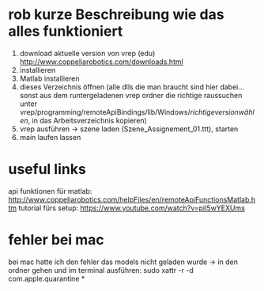 # rob kurze Beschreibung wie das alles funktioniert

1. download aktuelle version von vrep (edu) http://www.coppeliarobotics.com/downloads.html
2. installieren
3. Matlab installieren
4. dieses Verzeichnis öffnen (alle dlls die man braucht sind hier dabei... sonst aus dem runtergeladenen vrep ordner die richtige raussuchen unter vrep/programming/remoteApiBindings/lib/Windows/$richtige version wählen$, in das Arbeitsverzeichnis kopieren)
5. vrep ausführen -> szene laden (Szene_Assignement_01.ttt), starten
5. main laufen lassen

# useful links
api funktionen für matlab: http://www.coppeliarobotics.com/helpFiles/en/remoteApiFunctionsMatlab.htm 
tutorial fürs setup: https://www.youtube.com/watch?v=piI5wYEXUms

# fehler bei mac
bei mac hatte ich den fehler das models nicht geladen wurde -> in den ordner gehen und im terminal ausführen:
sudo xattr -r -d com.apple.quarantine *

